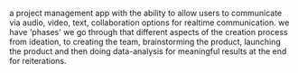 a project management app with the ability to allow users to communicate via audio, video, text, collaboration options for realtime communication.  we have 'phases' we go through that different aspects of the creation process from ideation, to creating the team, brainstorming the product, launching the product and then doing data-analysis for meaningful results at the end for reiterations.